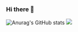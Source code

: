 ### Hi there 👋

![Anurag's GitHub stats](https://github-readme-stats.vercel.app/api?username=patrikr7&show_icons=true&theme=radical)
![](https://github-readme-stats.vercel.app/api/top-langs/?username=patrikr7&layout=compact&theme=radical)

<!--
**Patrikr7/Patrikr7** is a ✨ _special_ ✨ repository because its `README.md` (this file) appears on your GitHub profile.

Here are some ideas to get you started:

- 🔭 I’m currently working on ...
- 🌱 I’m currently learning ...
- 👯 I’m looking to collaborate on ...
- 🤔 I’m looking for help with ...
- 💬 Ask me about ...
- 📫 How to reach me: ...
- 😄 Pronouns: ...
- ⚡ Fun fact: ...
-->
